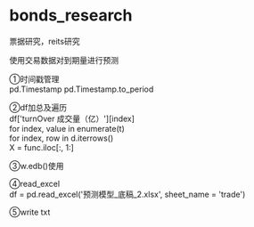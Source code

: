 # bonds_research
票据研究，reits研究


使用交易数据对到期量进行预测  

①时间戳管理  
pd.Timestamp
pd.Timestamp.to_period

②df加总及遍历  
df['turnOver 成交量（亿）'][index]  
for index, value in enumerate(t)  
for index, row in d.iterrows()  
X = func.iloc[:, 1:]  

③w.edb()使用  

④read_excel  
df = pd.read_excel('预测模型_底稿_2.xlsx', sheet_name = 'trade')  

⑤write txt  

